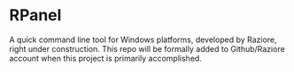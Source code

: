 # RPanel
A quick command line tool for Windows platforms, developed by Raziore, right under construction. This repo will be formally added to Github/Raziore account when this project is primarily accomplished.
